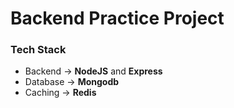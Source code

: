# Backend Practice Project
### Tech Stack
- Backend -> **NodeJS** and **Express** 
- Database -> **Mongodb**
- Caching -> **Redis**

